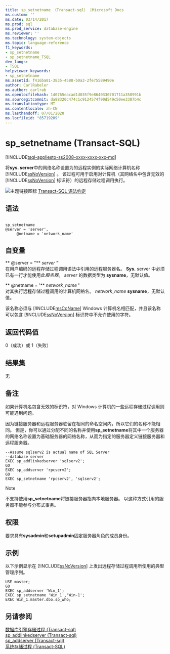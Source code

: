 ```yaml
---
title: sp_setnetname （Transact-sql） |Microsoft Docs
ms.custom: ''
ms.date: 03/14/2017
ms.prod: sql
ms.prod_service: database-engine
ms.reviewer: ''
ms.technology: system-objects
ms.topic: language-reference
f1_keywords:
- sp_setnetname
- sp_setnetname_TSQL
dev_langs:
- TSQL
helpviewer_keywords:
- sp_setnetname
ms.assetid: f416ba81-3835-4588-b0a3-2fe75589490e
author: CarlRabeler
ms.author: carlrab
ms.openlocfilehash: 140765eacad1d035f9e8640330701711a358991b
ms.sourcegitcommit: da88320c474c1c9124574f90d549c50ee3387b4c
ms.translationtype: MT
ms.contentlocale: zh-CN
ms.lasthandoff: 07/01/2020
ms.locfileid: "85719209"
---
```

# <a name="sp_setnetname-transact-sql"></a>sp_setnetname (Transact-SQL)
[!INCLUDE[tsql-appliesto-ss2008-xxxx-xxxx-xxx-md](../../includes/applies-to-version/sqlserver.md)]

  将**sys. server**中的网络名称设置为的远程实例的实际网络计算机名称 [!INCLUDE[ssNoVersion](../../includes/ssnoversion-md.md)] 。 该过程可用于启用对计算机（其网络名中包含无效的 [!INCLUDE[ssNoVersion](../../includes/ssnoversion-md.md)] 标识符）的远程存储过程调用执行。  
  
 ![主题链接图标](../../database-engine/configure-windows/media/topic-link.gif "“主题链接”图标") [Transact-SQL 语法约定](../../t-sql/language-elements/transact-sql-syntax-conventions-transact-sql.md)  
  
## <a name="syntax"></a>语法  
  
```  
  
sp_setnetname  
@server = 'server',   
     @netname = 'network_name'  
```  
  
## <a name="arguments"></a>自变量  
 ** @server = "** *server* **"**  
 在用户编码的远程存储过程调用语法中引用的远程服务器名。 **Sys.** server 中必须已有一行才能使用此*服务器*。 *server* 的数据类型为 **sysname**，无默认值。  
  
 ** @netname = '** *network_name* **'**  
 对其执行远程存储过程调用的计算机网络名。 *network_name* **sysname**，无默认值。  
  
 该名称必须与 [!INCLUDE[msCoName](../../includes/msconame-md.md)] Windows 计算机名相匹配，并且该名称可以包含 [!INCLUDE[ssNoVersion](../../includes/ssnoversion-md.md)] 标识符中不允许使用的字符。  
  
## <a name="return-code-values"></a>返回代码值  
 0（成功）或 1（失败）  
  
## <a name="result-sets"></a>结果集  
 无  
  
## <a name="remarks"></a>备注  
 如果计算机名包含无效的标识符，对 Windows 计算机的一些远程存储过程调用则可能遇到问题。  
  
 因为链接服务器和远程服务器驻留在相同的命名空间内，所以它们的名称不能相同。 但是，你可以通过分配不同的名称并使用**sp_setnetname**将其中一个服务器的网络名称设置为基础服务器的网络名称，从而为指定的服务器定义链接服务器和远程服务器。  
  
```  
--Assume sqlserv2 is actual name of SQL Server   
--database server  
EXEC sp_addlinkedserver 'sqlserv2';  
GO  
EXEC sp_addserver 'rpcserv2';  
GO  
EXEC sp_setnetname 'rpcserv2', 'sqlserv2';  
```  
  
> [!NOTE]  
>  不支持使用**sp_setnetname**将链接服务器指向本地服务器。 以这种方式引用的服务器不能参与分布式事务。  
  
## <a name="permissions"></a>权限  
 要求具有**sysadmin**和**setupadmin**固定服务器角色的成员身份。  
  
## <a name="examples"></a>示例  
 以下示例显示在 [!INCLUDE[ssNoVersion](../../includes/ssnoversion-md.md)] 上发出远程存储过程调用所使用的典型管理序列。  
  
```  
USE master;  
GO  
EXEC sp_addserver 'Win_1';  
EXEC sp_setnetname 'Win_1','Win-1';  
EXEC Win_1.master.dbo.sp_who;  
```  
  
## <a name="see-also"></a>另请参阅  
 [数据库引擎存储过程 &#40;Transact-sql&#41;](../../relational-databases/system-stored-procedures/database-engine-stored-procedures-transact-sql.md)   
 [sp_addlinkedserver &#40;Transact-sql&#41;](../../relational-databases/system-stored-procedures/sp-addlinkedserver-transact-sql.md)   
 [sp_addserver &#40;Transact-sql&#41;](../../relational-databases/system-stored-procedures/sp-addserver-transact-sql.md)   
 [系统存储过程 (Transact-SQL)](../../relational-databases/system-stored-procedures/system-stored-procedures-transact-sql.md)  
  
  
